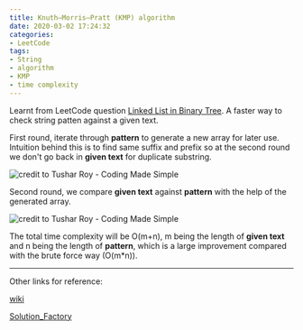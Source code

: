 ```yaml
---
title: Knuth–Morris–Pratt (KMP) algorithm
date: 2020-03-02 17:24:32
categories:
- LeetCode
tags: 
- String
- algorithm
- KMP
- time complexity 
---
```


Learnt from LeetCode question [Linked List in Binary Tree](<https://leetcode.com/problems/linked-list-in-binary-tree/>). A faster way to check string patten against a given text. 

First round, iterate through **pattern** to generate a new array for later use. Intuition behind this is to find same suffix and prefix so at the second round we don't go back in **given text** for duplicate substring.

![credit to [Tushar Roy - Coding Made Simple](https://www.youtube.com/channel/UCZLJf_R2sWyUtXSKiKlyvAw)](<https://tva1.sinaimg.cn/large/00831rSTgy1gcgjhclzlkj30wm0flq96.jpg>)



Second round, we compare **given text** against **pattern** with the help of the generated array.

![credit to [Tushar Roy - Coding Made Simple](https://www.youtube.com/channel/UCZLJf_R2sWyUtXSKiKlyvAw)](<https://tva1.sinaimg.cn/large/00831rSTgy1gcgjy8by4nj30zv0k2dna.jpg>)



The total time complexity will be O(m+n), m being the length of **given text** and n being the length of **pattern**, which is a large improvement compared with the brute force way (O(m*n)).

---

Other links for reference:

[wiki](<https://en.wikipedia.org/wiki/Knuth%E2%80%93Morris%E2%80%93Pratt_algorithm>)

[Solution_Factory](<https://www.solutionfactory.in/posts/Knuth-Morris-Pratt-Substring-Search-Algorithm-with-Java-Example>)
